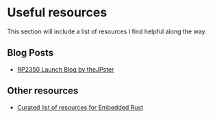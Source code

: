 # Useful resources

This section will include a list of resources I find helpful along the way.

## Blog Posts
- [RP2350 Launch Blog by theJPster](https://thejpster.org.uk/blog/blog-2024-08-08/)

## Other resources
- [Curated list of resources for Embedded Rust](https://github.com/rust-embedded/awesome-embedded-rust)
